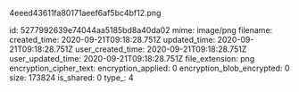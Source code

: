 4eeed43611fa80171aeef6af5bc4bf12.png

id: 5277992639e74044aa5185bd8a40da02
mime: image/png
filename: 
created_time: 2020-09-21T09:18:28.751Z
updated_time: 2020-09-21T09:18:28.751Z
user_created_time: 2020-09-21T09:18:28.751Z
user_updated_time: 2020-09-21T09:18:28.751Z
file_extension: png
encryption_cipher_text: 
encryption_applied: 0
encryption_blob_encrypted: 0
size: 173824
is_shared: 0
type_: 4